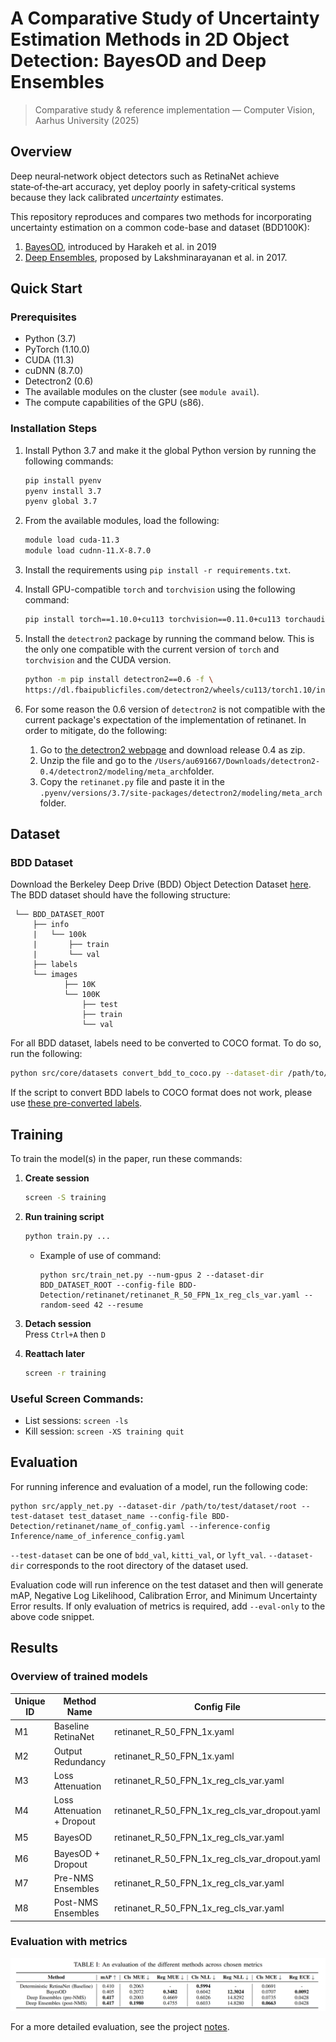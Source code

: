 # A Comparative Study of Uncertainty Estimation Methods in 2D Object Detection: BayesOD and Deep Ensembles
> Comparative study & reference implementation — Computer Vision, Aarhus University (2025)
## Overview
Deep neural‑network object detectors such as RetinaNet achieve state‑of‑the‑art accuracy, yet deploy poorly in safety‑critical systems because they lack calibrated *uncertainty* estimates.

This repository reproduces and compares two methods for incorporating uncertainty estimation on a common code-base and dataset (BDD100K): 
1. [BayesOD](https://www.researchgate.net/publication/344983540_BayesOD_A_Bayesian_Approach_for_Uncertainty_Estimation_in_Deep_Object_Detectors), introduced by Harakeh et al. in 2019
2. [Deep Ensembles](https://proceedings.neurips.cc/paper_files/paper/2017/hash/9ef2ed4b7fd2c810847ffa5fa85bce38-Abstract.html), proposed by Lakshminarayanan et al. in 2017.



## Quick Start
### Prerequisites
- Python (3.7)
- PyTorch (1.10.0)
- CUDA (11.3)
- cuDNN (8.7.0)
- Detectron2 (0.6)
- The available modules on the cluster (see ```module avail```).
- The compute capabilities of the GPU (s86).

### Installation Steps
1. Install Python 3.7 and make it the global Python version by running the following commands:
    ```bash
    pip install pyenv
    pyenv install 3.7
    pyenv global 3.7
    ```
2. From the available modules, load the following:
    ```bash
    module load cuda-11.3
    module load cudnn-11.X-8.7.0
    ```
3. Install the requirements using ```pip install -r requirements.txt```.
4. Install GPU-compatible ```torch```  and ```torchvision``` using the following command:
    ```bash
    pip install torch==1.10.0+cu113 torchvision==0.11.0+cu113 torchaudio==0.10.0 -f https://download.pytorch.org/whl/torch_stable.html
    ```
5. Install the ```detectron2``` package by running the command below. This is the only one compatible with the current version of ```torch``` and ```torchvision``` and the CUDA version.
    ```bash
    python -m pip install detectron2==0.6 -f \
    https://dl.fbaipublicfiles.com/detectron2/wheels/cu113/torch1.10/index.html
    ```

6. For some reason the 0.6 version of ```detectron2``` is not compatible with the current package's expectation of the implementation of retinanet. In order to mitigate, do the following:
    1. Go to [the detectron2 webpage](https://github.com/facebookresearch/detectron2/releases) and download release 0.4 as zip. 
    2. Unzip the file and go to the ```/Users/au691667/Downloads/detectron2-0.4/detectron2/modeling/meta_arch```folder. 
    3. Copy the ```retinanet.py``` file and paste it in the ```.pyenv/versions/3.7/site-packages/detectron2/modeling/meta_arch``` folder.


## Dataset

### BDD Dataset
Download the Berkeley Deep Drive (BDD) Object Detection Dataset [here](https://bdd-data.berkeley.edu/). The BDD
dataset should have the following structure:
<br>
 
     └── BDD_DATASET_ROOT
         ├── info
         |   └── 100k
         |       ├── train
         |       └── val
         ├── labels
         └── images
                ├── 10K
                └── 100K
                    ├── test
                    ├── train
                    └── val


For all BDD dataset, labels need to be converted to COCO format. To do so, run the following:
```bash
python src/core/datasets convert_bdd_to_coco.py --dataset-dir /path/to/bdd/dataset/root
```
If the script to convert BDD labels to COCO format does not work, please use [these pre-converted labels](https://drive.google.com/file/d/1hOd3zX1Qt0_uV64uJBLidavjbtrv1tXI/view?usp=sharing).

## Training
To train the model(s) in the paper, run these commands:

1. **Create session**  
   ```bash
   screen -S training
   ```

2. **Run training script**  
   ```bash
   python train.py ...
   ```
   - Example of use of command:
        ``` train
        python src/train_net.py --num-gpus 2 --dataset-dir BDD_DATASET_ROOT --config-file BDD-Detection/retinanet/retinanet_R_50_FPN_1x_reg_cls_var.yaml --random-seed 42 --resume
        ```
3. **Detach session**  
   Press `Ctrl+A` then `D`

4. **Reattach later**  
   ```bash
   screen -r training
   ```

### Useful Screen Commands:
- List sessions: `screen -ls`
- Kill session: `screen -XS training quit`

## Evaluation
For running inference and evaluation of a model, run the following code:
```eval
python src/apply_net.py --dataset-dir /path/to/test/dataset/root --test-dataset test_dataset_name --config-file BDD-Detection/retinanet/name_of_config.yaml --inference-config Inference/name_of_inference_config.yaml
```

`--test-dataset` can be one of `bdd_val`, `kitti_val`, or `lyft_val`. `--dataset-dir` corresponds to the root directory of the dataset used.

Evaluation code will run inference on the test dataset and then will generate mAP, Negative Log Likelihood, Calibration Error, and Minimum Uncertainty Error results. If only evaluation of metrics is required,
add `--eval-only` to the above code snippet.

## Results

### Overview of trained models
Unique ID | Method Name | Config File | Inference Config File | Trained
--- | --- | --- | --- | ---
M1 |Baseline RetinaNet | retinanet_R_50_FPN_1x.yaml| standard_nms.yaml | 🟩 
M2 |Output Redundancy| retinanet_R_50_FPN_1x.yaml | anchor_statistics.yaml | 🟩 
M3 |Loss Attenuation |retinanet_R_50_FPN_1x_reg_cls_var.yaml| standard_nms.yaml | 🟩
M4 |Loss Attenuation + Dropout | retinanet_R_50_FPN_1x_reg_cls_var_dropout.yaml | mc_dropout_ensembles_pre_nms.yaml | 🟩
M5 |BayesOD | retinanet_R_50_FPN_1x_reg_cls_var.yaml | bayes_od.yaml | 🟩
M6 |BayesOD + Dropout | retinanet_R_50_FPN_1x_reg_cls_var_dropout.yaml | bayes_od_mc_dropout.yaml | 🟩
M7 |Pre-NMS Ensembles| retinanet_R_50_FPN_1x_reg_cls_var.yaml | ensembles_pre_nms.yaml | 🟩
M8 |Post-NMS Ensembles| retinanet_R_50_FPN_1x_reg_cls_var.yaml | ensembles_post_nms.yaml | 🟩

### Evaluation with metrics
![Method comparison](docs\img\evaluation.PNG "BayesOD vs. Deep Ensembles")

For a more detailed evaluation, see the project [notes](docs/notes.md).

